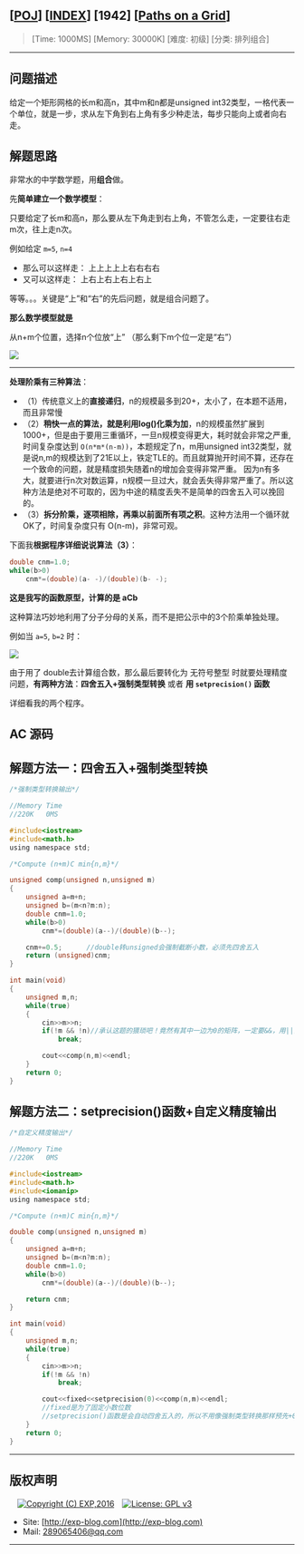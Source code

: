 ## [[POJ](http://poj.org/)] [[INDEX](https://github.com/lyy289065406/POJ-Solving-Reports)] [1942] [[Paths on a Grid](http://poj.org/problem?id=1942)]

> [Time: 1000MS] [Memory: 30000K] [难度: 初级] [分类: 排列组合]

------

## 问题描述

给定一个矩形网格的长m和高n，其中m和n都是unsigned int32类型，一格代表一个单位，就是一步，求从左下角到右上角有多少种走法，每步只能向上或者向右走。


## 解题思路


非常水的中学数学题，用**组合**做。

先**简单建立一个数学模型**：

只要给定了长m和高n，那么要从左下角走到右上角，不管怎么走，一定要往右走m次，往上走n次。

例如给定 `m=5`, `n=4`

- 那么可以这样走： 上上上上上右右右右
- 又可以这样走： 上右上右上右上右上

等等。。。关键是“上”和“右”的先后问题，就是组合问题了。


**那么数学模型就是**

从n+m个位置，选择n个位放“上” （那么剩下m个位一定是“右”）

![](/reports/POJ1019-Number%20Sequence/img/01.png)


------

**处理阶乘有三种算法**：

- （1）传统意义上的**直接递归**，n的规模最多到20+，太小了，在本题不适用，而且非常慢
- （2）**稍快一点的算法，就是利用log()化乘为加**，n的规模虽然扩展到1000+，但是由于要用三重循环，一旦n规模变得更大，耗时就会非常之严重,时间复杂度达到 `O(n*m*(n-m))`，本题规定了n，m用unsigned int32类型，就是说n,m的规模达到了21E以上，铁定TLE的。而且就算抛开时间不算，还存在一个致命的问题，就是精度损失随着n的增加会变得非常严重。
因为n有多大，就要进行n次对数运算，n规模一旦过大，就会丢失得非常严重了。所以这种方法是绝对不可取的，因为中途的精度丢失不是简单的四舍五入可以挽回的。
- （3）**拆分阶乘，逐项相除，再乘以前面所有项之积**。这种方法用一个循环就OK了，时间复杂度只有 O(n-m)，非常可观。



下面我**根据程序详细说说算法（3）**：

```cpp
double cnm=1.0;
while(b>0)
	cnm*=(double)(a- -)/(double)(b- -);
```

**这是我写的函数原型，计算的是 aCb**

这种算法巧妙地利用了分子分母的关系，而不是把公示中的3个阶乘单独处理。

例如当 `a=5`, `b=2` 时：

![](/reports/POJ1019-Number%20Sequence/img/02.png)

由于用了 double去计算组合数，那么最后要转化为 无符号整型 时就要处理精度问题，**有两种方法**：**四舍五入+强制类型转换**  或者 **用 `setprecision()` 函数**

详细看我的两个程序。


## AC 源码

## 解题方法一：四舍五入+强制类型转换

```c
/*强制类型转换输出*/

//Memory Time 
//220K   0MS 

#include<iostream>
#include<math.h>
using namespace std;

/*Compute (n+m)C min{n,m}*/

unsigned comp(unsigned n,unsigned m)
{
	unsigned a=m+n;
	unsigned b=(m<n?m:n);
	double cnm=1.0;
	while(b>0)
		cnm*=(double)(a--)/(double)(b--);

    cnm+=0.5;      //double转unsigned会强制截断小数，必须先四舍五入
	return (unsigned)cnm;
}

int main(void)
{
	unsigned m,n;
	while(true)
	{
		cin>>m>>n;
		if(!m && !n)//承认这题的猥琐吧！竟然有其中一边为0的矩阵，一定要&&，用||会WA
			break;

		cout<<comp(n,m)<<endl;
	}
	return 0;
}
```

## 解题方法二：setprecision()函数+自定义精度输出

```c
/*自定义精度输出*/

//Memory Time 
//220K   0MS 

#include<iostream>
#include<math.h>
#include<iomanip>
using namespace std;

/*Compute (n+m)C min{n,m}*/

double comp(unsigned n,unsigned m)
{
	unsigned a=m+n;
	unsigned b=(m<n?m:n);
	double cnm=1.0;
	while(b>0)
		cnm*=(double)(a--)/(double)(b--);

	return cnm;
}

int main(void)
{
	unsigned m,n;
	while(true)
	{
		cin>>m>>n;
		if(!m && !n)
			break;

		cout<<fixed<<setprecision(0)<<comp(n,m)<<endl;  
		//fixed是为了固定小数位数
		//setprecision()函数是会自动四舍五入的，所以不用像强制类型转换那样预先+0.5
	}
	return 0;
}
```


------

## 版权声明

　[![Copyright (C) EXP,2016](https://img.shields.io/badge/Copyright%20(C)-EXP%202016-blue.svg)](http://exp-blog.com)　[![License: GPL v3](https://img.shields.io/badge/License-GPL%20v3-blue.svg)](https://www.gnu.org/licenses/gpl-3.0)
  

- Site: [http://exp-blog.com](http://exp-blog.com) 
- Mail: <a href="mailto:289065406@qq.com?subject=[EXP's Github]%20Your%20Question%20（请写下您的疑问）&amp;body=What%20can%20I%20help%20you?%20（需要我提供什么帮助吗？）">289065406@qq.com</a>


------
